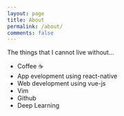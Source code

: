 ```yaml
---
layout: page
title: About
permalink: /about/
comments: false
---
```


The things that I cannot live without...

- Coffee ☕
- App evelopment using react-native
- Web development using vue-js 
- Vim
- Github
- Deep Learning


